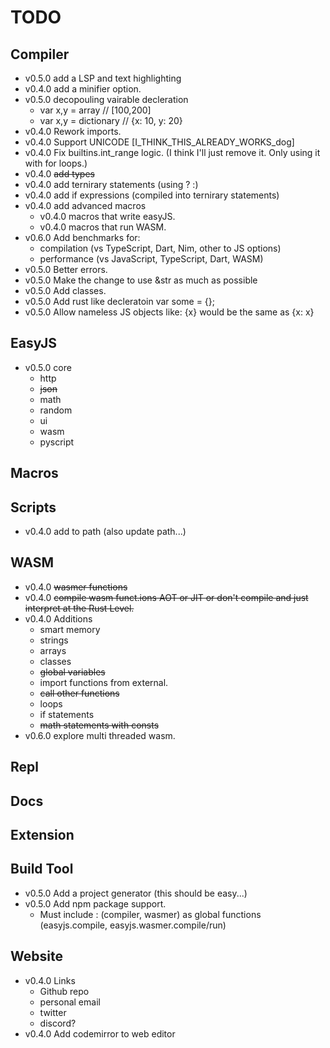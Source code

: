 # TODO

## Compiler
- v0.5.0 add a LSP and text highlighting
- v0.4.0 add a minifier option.
- v0.5.0 decopouling vairable decleration 
  - var x,y = array // [100,200]
  - var x,y = dictionary // {x: 10, y: 20}
- v0.4.0 Rework imports.  
- v0.4.0 Support UNICODE [I_THINK_THIS_ALREADY_WORKS_dog]
- v0.4.0 Fix builtins.int_range logic. (I think I'll just remove it. Only using it with for loops.)
- v0.4.0 ~~add types~~
- v0.4.0 add ternirary statements (using ? :)
- v0.4.0 add if expressions (compiled into ternirary statements)
- v0.4.0 add advanced macros 
  - v0.4.0 macros that write easyJS.
  - v0.4.0 macros that run WASM.
- v0.6.0 Add benchmarks for:
  - compilation (vs TypeScript, Dart, Nim, other to JS options)
  - performance (vs JavaScript, TypeScript, Dart, WASM)
- v0.5.0 Better errors.
- v0.5.0 Make the change to use &str as much as possible
- v0.5.0 Add classes.
- v0.5.0 Add rust like decleratoin var some = {};
- v0.5.0 Allow nameless JS objects like: {x} would be the same as {x: x}

## EasyJS
- v0.5.0 core
    - http
    - ~~json~~
    - math
    - random
    - ui
    - wasm
    - pyscript

## Macros

## Scripts
- v0.4.0 add to path (also update path...)

## WASM
- v0.4.0 ~~wasmer functions~~
- v0.4.0 ~~compile wasm funct.ions AOT or JIT or don't compile and just interpret at the Rust Level.~~
- v0.4.0 Additions
  - smart memory
  - strings
  - arrays
  - classes
  - ~~global variables~~
  - import functions from external.
  - ~~call other functions~~
  - loops
  - if statements
  - ~~math statements with consts~~
- v0.6.0 explore multi threaded wasm.

## Repl

## Docs

## Extension

## Build Tool
- v0.5.0 Add a project generator (this should be easy...)
- v0.5.0 Add npm package support.
  - Must include : (compiler, wasmer) as global functions (easyjs.compile, easyjs.wasmer.compile/run)


## Website
- v0.4.0 Links
  - Github repo
  - personal email
  - twitter
  - discord?
- v0.4.0 Add codemirror to web editor